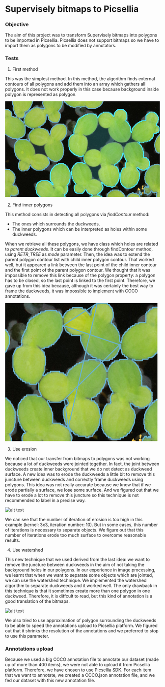 # Supervisely bitmaps to Picsellia

### Objective

The aim of this project was to transform Supervisely bitmaps into polygons to be imported in Picsellia. Picsellia does 
not support bitmaps so we have to import them as polygons to be modified by annotators.

### Tests

1. First method

This was the simplest method. In this method, the algorithm finds external contours of all polygons and add them into an 
array which gathers all polygons. It does not work properly in this case because background inside polygon is 
represented as polygon.

![alt text](result_first_method.png "Result first method")

2. Find inner polygons

This method consists in detecting all polygons via *findContour* method:
- The ones which surrounds the duckweeds.
- The inner polygons which can be interpreted as holes within some duckweeds.

When we retrieve all these polygons, we have class which holes are related to *parent duckweeds*. It can be easily done 
through findContour method, using *RETR_TREE* as *mode* parameter. 
Then, the idea was to extend the parent polygon contour list with child inner polygon contour. That worked well, but it
appeared a link between the last point of the child inner contour and the first point of the parent polygon contour. We 
thought that it was impossible to remove this link because of the polygon property: a polygon has to be closed, so the 
last point is linked to the first point. 
Therefore, we gave up from this idea because, although it was certainly the best way to frame the duckweeds, it was 
impossible to implement with COCO annotations.

![alt text](results_inner_polygons.png "Result inner polygons")

3. Use erosion

We noticed that our transfer from bitmaps to polygons was not working because a lot of duckweeds were jointed together.
In fact, the joint between duckweeds create inner background that we do not detect as duckweed surface. 
A new idea was to erode the duckweeds a little bit to remove this juncture between duckweeds and correctly frame duckweeds
using polygons. This idea was not really accurate because we know that if we erode partially a surface, we lose some 
surface. And we figured out that we have to erode a lot to remove this juncture so this technique is not recommended to 
label in a precise way.

![alt text](results_erosion.png.png "Result erosion")

We can see that the number of iteration of erosion is too high in this example (kernel: 3x3, iteration number: 10). But
in some cases, this number of iterations is necessary to separate objects. We figure out that this number of iterations 
erode too much surface to overcome reasonable results.

4. Use watershed

This new technique that we used derived from the last idea: we want to remove the juncture between duckweeds in the aim 
of not taking the background holes in our polygons. 
In our experience in image processing, we learnt that when we want to separate some objects which are jointed, we can 
use the watershed technique. We implemented the watershed algorithm to separate duckweeds and it worked well. The only 
drawback in this technique is that it sometimes create more than one polygon in one duckweed. Therefore, it is diffcult 
to read, but this kind of annotation is a good translation of the bitmaps. 

![alt text](results_watershed.png.png "Result watershed")

We also tried to use approximation of polygon surrounding the duckweeds to be able to speed the annotations upload to 
Picsellia platform. We figured out that it shrinks the resolution of the annotations and we preferred to stop to use 
this parameter. 

### Annotations upload

Because we used a big COCO annotation file to annotate our dataset (made up of more than 400 items), we were not able 
to upload it from Picsellia platform. Therefore, we have chosen to use Picsellia SDK. For each item that we want to 
annotate, we created a COCO.json annotation file, and we fed our dataset with this new annotation file. 

